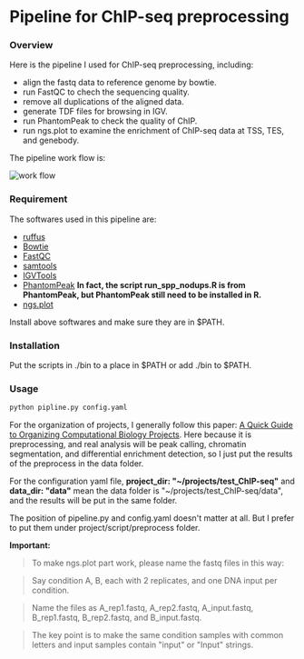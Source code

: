 # Pipeline for ChIP-seq preprocessing

### Overview

Here is the pipeline I used for ChIP-seq preprocessing, including:

* align the fastq data to reference genome by bowtie.
* run FastQC to chech the sequencing quality.
* remove all duplications of the aligned data.
* generate TDF files for browsing in IGV.
* run PhantomPeak to check the quality of ChIP.
* run ngs.plot to examine the enrichment of ChIP-seq data at TSS, TES, and genebody.

The pipeline work flow is:

![work flow](https://github.com/ny-shao/chip-seq_preprocess/blob/master/all_flowchart.png?raw=true)

### Requirement

The softwares used in this pipeline are:

* [ruffus](https://code.google.com/p/ruffus/)
* [Bowtie](http://bowtie-bio.sourceforge.net/index.shtml)
* [FastQC](http://www.bioinformatics.babraham.ac.uk/projects/fastqc/)
* [samtools](http://samtools.sourceforge.net/)
* [IGVTools](http://www.broadinstitute.org/igv/igvtools)
* [PhantomPeak](http://code.google.com/p/phantompeakqualtools/) __In fact, the script **run_spp_nodups.R** is from PhantomPeak, but PhantomPeak still need to be installed in R.__
* [ngs.plot](https://code.google.com/p/ngsplot/)

Install above softwares and make sure they are in $PATH.

### Installation

Put the scripts in ./bin to a place in $PATH or add ./bin to $PATH.

### Usage

```bash
python pipline.py config.yaml
```

For the organization of projects, I generally follow this paper: [A Quick Guide to Organizing Computational Biology Projects](http://www.ploscompbiol.org/article/info%3Adoi%2F10.1371%2Fjournal.pcbi.1000424). Here because it is preprocessing, and real analysis will be peak calling, chromatin segmentation, and differential enrichment detection, so I just put the results of the preprocess in the data folder.

For the configuration yaml file, __project_dir: "~/projects/test_ChIP-seq"__ and __data_dir: "data"__ mean the data folder is "~/projects/test_ChIP-seq/data", and the results will be put in the same folder.

The position of pipeline.py and config.yaml doesn't matter at all. But I prefer to put them under project/script/preprocess folder.

**Important:**

> To make ngs.plot part work, please name the fastq files in this way:

> Say condition A, B, each with 2 replicates, and one DNA input per condition.

> Name the files as A_rep1.fastq, A_rep2.fastq, A_input.fastq, B_rep1.fastq, B_rep2.fastq, and B_input.fastq.

> The key point is to make the same condition samples with common letters and input samples contain "input" or "Input" strings.